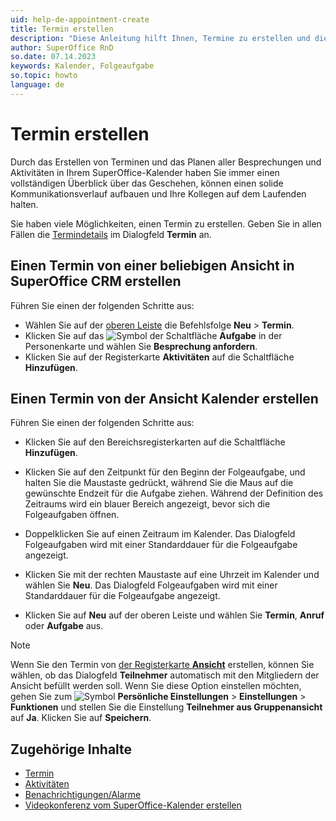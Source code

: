 ```yaml
---
uid: help-de-appointment-create
title: Termin erstellen
description: "Diese Anleitung hilft Ihnen, Termine zu erstellen und die verschiedenen Arten von verfügbaren Aktivitätsoptionen zu sehen."
author: SuperOffice RnD
so.date: 07.14.2023
keywords: Kalender, Folgeaufgabe
so.topic: howto
language: de
---
```


# Termin erstellen

Durch das Erstellen von Terminen und das Planen aller Besprechungen und Aktivitäten in Ihrem SuperOffice-Kalender haben Sie immer einen vollständigen Überblick über das Geschehen, können einen solide Kommunikationsverlauf aufbauen und Ihre Kollegen auf dem Laufenden halten.

Sie haben viele Möglichkeiten, einen Termin zu erstellen. Geben Sie in allen Fällen die [Termindetails][2] im Dialogfeld **Termin** an.

## Einen Termin von einer beliebigen Ansicht in SuperOffice CRM erstellen

Führen Sie einen der folgenden Schritte aus:

* Wählen Sie auf der [oberen Leiste][3] die Befehlsfolge **Neu** > **Termin**.
* Klicken Sie auf das ![Symbol][img1] der Schaltfläche **Aufgabe** in der Personenkarte und wählen Sie **Besprechung anfordern**.
* Klicken Sie auf der Registerkarte **Aktivitäten** auf die Schaltfläche **Hinzufügen**.

## Einen Termin von der Ansicht Kalender erstellen

Führen Sie einen der folgenden Schritte aus:

* Klicken Sie auf den Bereichsregisterkarten auf die Schaltfläche **Hinzufügen**.

* Klicken Sie auf den Zeitpunkt für den Beginn der Folgeaufgabe, und halten Sie die Maustaste gedrückt, während Sie die Maus auf die gewünschte Endzeit für die Aufgabe ziehen. Während der Definition des Zeitraums wird ein blauer Bereich angezeigt, bevor sich die Folgeaufgaben öffnen.

* Doppelklicken Sie auf einen Zeitraum im Kalender. Das Dialogfeld Folgeaufgaben wird mit einer Standarddauer für die Folgeaufgabe angezeigt.

* Klicken Sie mit der rechten Maustaste auf eine Uhrzeit im Kalender und wählen Sie **Neu**. Das Dialogfeld Folgeaufgaben wird mit einer Standarddauer für die Folgeaufgabe angezeigt.

* Klicken Sie auf **Neu** auf der oberen Leiste und wählen Sie **Termin**, **Anruf** oder **Aufgabe** aus.

> [!NOTE]
> Wenn Sie den Termin von [der Registerkarte **Ansicht**][1] erstellen, können Sie wählen, ob das Dialogfeld **Teilnehmer** automatisch mit den Mitgliedern der Ansicht befüllt werden soll. Wenn Sie diese Option einstellen möchten, gehen Sie zum ![Symbol][img2] **Persönliche Einstellungen** > **Einstellungen** > **Funktionen** und stellen Sie die Einstellung **Teilnehmer aus Gruppenansicht** auf **Ja**. Klicken Sie auf **Speichern**.

## Zugehörige Inhalte

* [Termin][6]
* [Aktivitäten][4]
* [Benachrichtigungen/Alarme][5]
* [Videokonferenz vom SuperOffice-Kalender erstellen][8]

<!-- Referenced links -->
[1]: screen/view.md
[2]: screen/dialog-for-followups.md
[3]: ../../learn/getting-started/main-screen/buttons-in-menu-bar.md
[4]: ../../learn/activity/index.md
[5]: set-alarm.md
[6]: appointment.md
[8]: video-meetings.md

<!-- Referenced images -->
[img1]: ../../../media/icons/btn-menu.png
[img2]: ../../../media/icons/personal-settings-small.png
